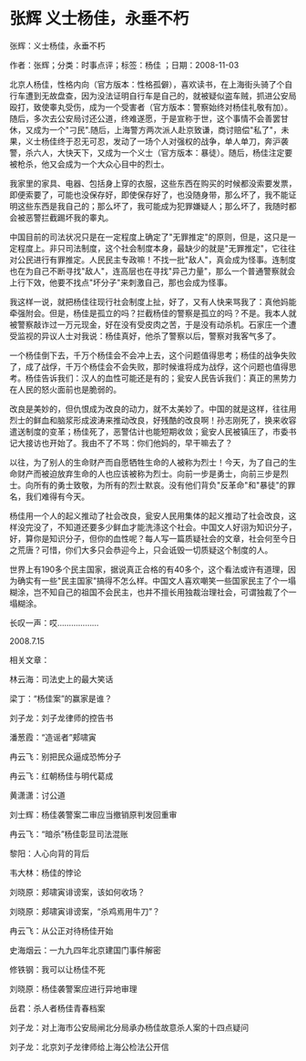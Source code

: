 # 张辉  义士杨佳，永垂不朽  
  
张辉：义士杨佳，永垂不朽  
作者：张辉；分类：时事点评；标签：杨佳 ；日期：2008-11-03  
北京人杨佳，性格内向（官方版本：性格孤僻），喜欢读书，在上海街头骑了个自行车遭到无故盘查，因为没法证明自行车是自己的，就被疑似盗车贼，抓进公安局殴打，致使睾丸受伤，成为一个受害者（官方版本：警察始终对杨佳礼敬有加）。随后，多次去公安局讨还公道，终难遂愿，于是宣称于世，这个事情不会善罢甘休，又成为一个"刁民".随后，上海警方两次派人赴京致谦，商讨赔偿"私了"，未果，义士杨佳终于忍无可忍，发动了一场个人对强权的战争，单人单刀，奔沪袭警，杀六人，大快天下，又成为一个义士（官方版本：暴徒）。随后，杨佳注定要被枪杀，他又会成为一个大众心目中的烈士。  
我家里的家具、电器、包括身上穿的衣服，这些东西在购买的时候都没索要发票，即便索要了，可能也没保存好，即使保存好了，也没随身带，那么坏了，我不能证明这些东西是我自己的；那么坏了，我可能成为犯罪嫌疑人；那么坏了，我随时都会被恶警拦截踢坏我的睾丸。  
中国目前的司法状况只是在一定程度上确定了"无罪推定"的原则，但是，这只是一定程度上。非只司法制度，这个社会制度本身，最缺少的就是"无罪推定"，它往往对公民进行有罪推定。人民民主专政嘛！不找一批"敌人"，真会成为怪事。连制度也在为自己不断寻找"敌人"，连高层也在寻找"异己力量"，那么一个普通警察就会上行下效，他要不找点"坏分子"来刺激自己，那也会成为怪事。  
我这样一说，就把杨佳往现行社会制度上扯，好了，又有人快来骂我了：真他妈能牵强附会。但是，杨佳是孤立的吗？拦截杨佳的警察是孤立的吗？不是。我本人就被警察敲诈过一万元现金，好在没有受皮肉之苦，于是没有动杀机。石家庄一个遭受监视的异议人士对我说：杨佳真好，他杀了警察以后，警察对我客气多了。  
一个杨佳倒下去，千万个杨佳会不会冲上去，这个问题值得思考；杨佳的战争失败了，成了战俘，千万个杨佳会不会失败，那时候谁将成为战俘，这个问题也值得思考。杨佳告诉我们：汉人的血性可能还是有的；瓮安人民告诉我们：真正的黑势力在人民的怒火面前也是脆弱的。  
改良是美妙的，但仇恨成为改良的动力，就不太美妙了。中国的就是这样，往往用烈士的鲜血和脑浆形成波涛来推动改良，好残酷的改良啊！孙志刚死了，换来收容遣送制度的变革；杨佳死了，恶警估计也能短期收敛；瓮安人民被镇压了，市委书记大接访也开始了。我由不了不骂：你们他妈的，早干嘛去了？  
以往，为了别人的生命财产而自愿牺牲生命的人被称为烈士！今天，为了自己的生命财产而被迫放弃生命的人也应该被称为烈士。向前一步是勇士，向前三步是烈士。向所有的勇士致敬，为所有的烈士默哀。没有他们背负"反革命"和"暴徒"的罪名，我们难得有今天。  
杨佳用一个人的起义推动了社会改良，瓮安人民用集体的起义推动了社会改良，这样没完没了，不知道还要多少鲜血才能洗涤这个社会。中国文人好诩为知识分子，好，算你是知识分子，但你的血性呢？每人写一篇质疑社会的文章，社会何至今日之荒唐？可惜，你们大多只会恭迎今上，只会诋毁一切质疑这个制度的人。  
世界上有190多个民主国家，据说真正合格的有40多个，这个看法或许有道理，因为确实有一些"民主国家"搞得不怎么样。中国文人喜欢嘲笑一些国家民主了个一塌糊涂，岂不知自己的祖国不会民主，也并不擅长用独裁治理社会，可谓独裁了个一塌糊涂。  
长叹一声：哎………………  
2008.7.15  
  
相关文章：  
林云海：司法史上的最大笑话  
梁丁：“杨佳案”的赢家是谁？  
刘子龙：刘子龙律师的控告书  
潘葱霞：“造谣者”郏啸寅  
冉云飞：别把民众逼成恐怖分子  
冉云飞：红朝杨佳与明代葛成  
黄潇潇：讨公道  
刘士辉：杨佳袭警案二审应当撤销原判发回重审  
冉云飞：“暗杀”杨佳彰显司法混账  
黎阳：人心向背的背后  
韦大林：杨佳的悖论  
刘晓原：郏啸寅诽谤案，该如何收场？  
刘晓原：郏啸寅诽谤案，“杀鸡焉用牛刀”？  
冉云飞：从公正对待杨佳开始  
史海烟云：一九九四年北京建国门事件解密  
修铁钢：我可以让杨佳不死  
刘晓原：杨佳袭警案应进行异地审理  
岳君：杀人者杨佳青春档案  
刘子龙：对上海市公安局闸北分局承办杨佳故意杀人案的十四点疑问  
刘子龙：北京刘子龙律师给上海公检法公开信
